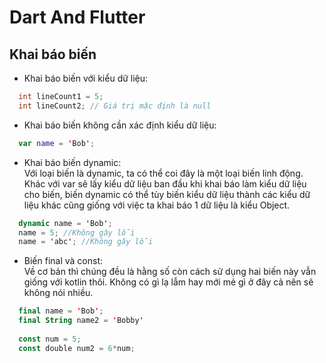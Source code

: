 # Dart And Flutter
## Khai báo biến
* Khai báo biến với kiểu dữ liệu:
```java
  int lineCount1 = 5;
  int lineCount2; // Giá trị mặc định là null
```
* Khai báo biến không cần xác định kiểu dữ liệu:
```kotlin
  var name = 'Bob';
```
* Khai báo biến dynamic: <br>Với loại biến là dynamic, ta có thể coi đây là một loại biến linh động. Khác với var sẽ lấy kiểu dữ liệu ban đầu khi khai báo làm kiểu dữ liệu cho biến, biến dynamic có thể tùy biến kiểu dữ liệu thành các kiểu dữ liệu khác cũng giống với việc ta khai báo 1 dữ liệu là kiểu Object.
```kotlin
  dynamic name = 'Bob';
  name = 5; //Không gây lỗi
  name = 'abc'; //Không gây lỗi
```
* Biến final và const:
<br>Về cơ bản thì chúng đều là hằng số còn cách sử dụng hai biến này vẫn giống với kotlin thôi. Không có gì lạ lẫm hay mới mẻ gì ở đây cả nên sẽ không nói nhiều.
```kotlin
  final name = 'Bob';
  final String name2 = 'Bobby'
  
  const num = 5; 
  const double num2 = 6*num; 
```

